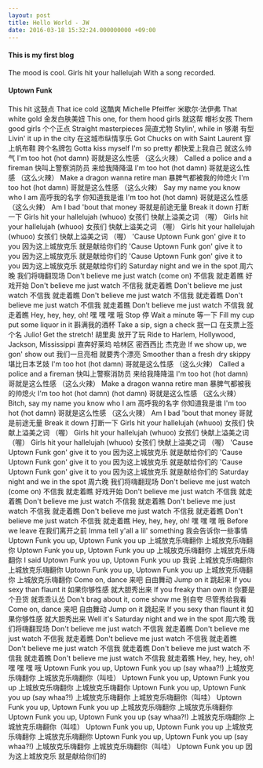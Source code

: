 ```yaml
---
layout: post
title: Hello World - JW
date: 2016-03-18 15:32:24.000000000 +09:00
---
```


#### This is my first blog

The mood is cool. 
Girls hit your hallelujah
With a song recorded.

#### Uptown Funk

This hit 
这鼓点
That ice cold 
这酷爽
Michelle Pfeiffer 
米歇尔·法伊弗
That white gold 
金发白肤美妞
This one, for them hood girls 
就这帮 帽衫女孩
Them good girls 
个个正点
Straight masterpieces 
简直尤物
Stylin', while in 
够潮 有型
Livin' it up in the city 
在这城市纵情享乐
Got Chucks on with Saint Laurent 
穿上帆布鞋 跨个名牌包
Gotta kiss myself I'm so pretty 
都快爱上我自己 就这么帅气
I'm too hot (hot damn) 
哥就是这么性感 （这么火辣）
Called a police and a fireman 
快叫上警察消防员 来给我降降温
I'm too hot (hot damn) 
哥就是这么性感 （这么火辣）
Make a dragon wanna retire man 
暴脾气都被我的帅熄火
I'm too hot (hot damn) 
哥就是这么性感 （这么火辣）
Say my name you know who I am 
高呼我的名字 你知道我是谁
I'm too hot (hot damn) 
哥就是这么性感 （这么火辣）
Am I bad 'bout that money 
哥就是前途无量
Break it down 
打断一下
Girls hit your hallelujah (whuoo) 
女孩们 快献上溢美之词 （喔）
Girls hit your hallelujah (whuoo) 
女孩们 快献上溢美之词 （喔）
Girls hit your hallelujah (whuoo) 
女孩们 快献上溢美之词 （喔）
'Cause Uptown Funk gon' give it to you 
因为这上城放克乐 就是献给你们的
'Cause Uptown Funk gon' give it to you 
因为这上城放克乐 就是献给你们的
'Cause Uptown Funk gon' give it to you 
因为这上城放克乐 就是献给你们的
Saturday night and we in the spot 
周六晚 我们将嗨翻现场
Don't believe me just watch (come on) 
不信我 就走着瞧 好戏开始
Don't believe me just watch 
不信我 就走着瞧
Don't believe me just watch 
不信我 就走着瞧
Don't believe me just watch 
不信我 就走着瞧
Don't believe me just watch 
不信我 就走着瞧
Don't believe me just watch 
不信我 就走着瞧
Hey, hey, hey, oh! 
嘿 嘿 嘿 哦
Stop 
停
Wait a minute 
等一下
Fill my cup put some liquor in it 
斟满我的酒杯
Take a sip, sign a check 
抿一口 在支票上签个名
Julio! Get the stretch! 
胡里奥 放开了玩
Ride to Harlem, Hollywood, Jackson, Mississippi 
直奔好莱坞 哈林区 密西西比 杰克逊
If we show up, we gon' show out 
我们一旦亮相 就要秀个漂亮
Smoother than a fresh dry skippy 
堪比日本艺妓
I'm too hot (hot damn) 
哥就是这么性感 （这么火辣）
Called a police and a fireman 
快叫上警察消防员 来给我降降温
I'm too hot (hot damn) 
哥就是这么性感 （这么火辣）
Make a dragon wanna retire man 
暴脾气都被我的帅熄火
I'm too hot (hot damn) (hot damn) 
哥就是这么性感 （这么火辣）
Bitch, say my name you know who I am 
高呼我的名字 你知道我是谁
I'm too hot (hot damn) 
哥就是这么性感 （这么火辣）
Am I bad 'bout that money 
哥就是前途无量
Break it down 
打断一下
Girls hit your hallelujah (whuoo) 
女孩们 快献上溢美之词 （喔）
Girls hit your hallelujah (whuoo) 
女孩们 快献上溢美之词 （喔）
Girls hit your hallelujah (whuoo) 
女孩们 快献上溢美之词 （喔）
'Cause Uptown Funk gon' give it to you 
因为这上城放克乐 就是献给你们的
'Cause Uptown Funk gon' give it to you 
因为这上城放克乐 就是献给你们的
'Cause Uptown Funk gon' give it to you 
因为这上城放克乐 就是献给你们的
Saturday night and we in the spot 
周六晚 我们将嗨翻现场
Don't believe me just watch (come on) 
不信我 就走着瞧 好戏开始
Don't believe me just watch 
不信我 就走着瞧
Don't believe me just watch 
不信我 就走着瞧
Don't believe me just watch 
不信我 就走着瞧
Don't believe me just watch 
不信我 就走着瞧
Don't believe me just watch 
不信我 就走着瞧
Hey, hey, hey, oh! 
嘿 嘿 嘿 哦
Before we leave 
在我们离开之前
Imma tell y'all a lil' something 
我会告诉你一些事情
Uptown Funk you up, Uptown Funk you up 
上城放克乐嗨翻你 上城放克乐嗨翻你
Uptown Funk you up, Uptown Funk you up 
上城放克乐嗨翻你 上城放克乐嗨翻你
I said Uptown Funk you up, Uptown Funk you up 
我说 上城放克乐嗨翻你 上城放克乐嗨翻你
Uptown Funk you up, Uptown Funk you up 
上城放克乐嗨翻你 上城放克乐嗨翻你
Come on, dance 
来吧 自由舞动
Jump on it 
跳起来
If you sexy than flaunt it 
如果你够性感 就大胆秀出来
If you freaky than own it 
你要是个丑货 就乖乖认怂
Don't brag about it, come show me 
别自夸 尽管秀给我看
Come on, dance 
来吧 自由舞动
Jump on it 
跳起来
If you sexy than flaunt it 
如果你够性感 就大胆秀出来
Well it's Saturday night and we in the spot 
周六晚 我们将嗨翻现场
Don't believe me just watch 
不信我 就走着瞧
Don't believe me just watch 
不信我 就走着瞧
Don't believe me just watch 
不信我 就走着瞧
Don't believe me just watch 
不信我 就走着瞧
Don't believe me just watch 
不信我 就走着瞧
Don't believe me just watch 
不信我 就走着瞧
Hey, hey, hey, oh! 
嘿 嘿 嘿 哦
Uptown Funk you up, Uptown Funk you up (say whaa?!) 
上城放克乐嗨翻你 上城放克乐嗨翻你（叫哇）
Uptown Funk you up, Uptown Funk you up 
上城放克乐嗨翻你 上城放克乐嗨翻你
Uptown Funk you up, Uptown Funk you up (say whaa?!) 
上城放克乐嗨翻你 上城放克乐嗨翻你（叫哇）
Uptown Funk you up, Uptown Funk you up 
上城放克乐嗨翻你 上城放克乐嗨翻你
Uptown Funk you up, Uptown Funk you up (say whaa?!) 
上城放克乐嗨翻你 上城放克乐嗨翻你（叫哇）
Uptown Funk you up, Uptown Funk you up 
上城放克乐嗨翻你 上城放克乐嗨翻你
Uptown Funk you up, Uptown Funk you up (say whaa?!) 
上城放克乐嗨翻你 上城放克乐嗨翻你（叫哇）
Uptown Funk you up 
因为这上城放克乐 就是献给你们的

